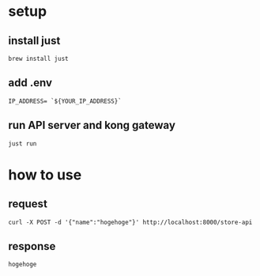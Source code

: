 # setup

## install just

```
brew install just
```

## add .env

```
IP_ADDRESS= `${YOUR_IP_ADDRESS}`
```

## run API server and kong gateway

```
just run
```

# how to use

## request

```
curl -X POST -d '{"name":"hogehoge"}' http://localhost:8000/store-api
```

## response

```
hogehoge
```
